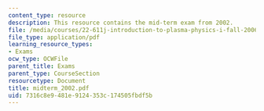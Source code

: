 ```yaml
---
content_type: resource
description: This resource contains the mid-term exam from 2002.
file: /media/courses/22-611j-introduction-to-plasma-physics-i-fall-2006/7316c8e9481e9124353c174505fbdf5b_midterm_2002.pdf
file_type: application/pdf
learning_resource_types:
- Exams
ocw_type: OCWFile
parent_title: Exams
parent_type: CourseSection
resourcetype: Document
title: midterm_2002.pdf
uid: 7316c8e9-481e-9124-353c-174505fbdf5b
---
```

